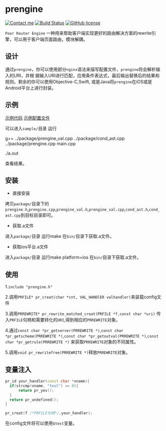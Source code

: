 # prengine
[![Contact me](https://img.shields.io/badge/contact-me-orange.svg)](mailto:tigris.shin@gmail.com)
[![Build Status](https://travis-ci.org/shenruisi/prengine.svg?branch=master)](https://travis-ci.org/shenruisi/prengine)
[![GitHub license](https://img.shields.io/badge/license-BSD-blue.svg?style=flat)](https://github.com/shenruisi/prengine/blob/master/LICENSE)

`Poor Router Engine` 一种用来帮助客户端实现更好的路由解决方案的rewrite引擎，可以用于客户端页面路由，模块解耦。

## 设计
通过`prengine`，你可以使用部分`nginx`语法来描写配置文件，`prengine`将会解析输入的URI，并根
据输入URI进行匹配，应用条件表达式，最后输出替换后的结果和规则。剩余的你可以使用Objective-C,Swift,
或是Java将`prengine`在iOS或是Android平台上进行封装。

## 示例

[示例代码](https://github.com/shenruisi/prengine/blob/master/sample/main.cpp)  [示例配置文件](https://github.com/shenruisi/prengine/blob/master/sample/sample.conf)

可以进入`sample/`目录 运行

g++ ../package/prengine_val.cpp ../package/cond_ast.cpp ../package/prengine.cpp  main.cpp

./a.out

查看结果。

## 安装

* 直接安装

拷贝`package/`目录下的 `prengine.h`,`prengine.cpp`,`prengine_val.h`,`prengine_val.cpp`,`cond_ast.h`,`cond_ast.cpp`到目标目录即可。

* 获取.a文件

进入`package/`目录 运行make 在`bin/`目录下获取.a文件。

* 获取ios平台.a文件

进入`package/`目录 运行make platform=ios 在`bin/`目录下获取.a文件。

## 使用
1.`include "prengine.h"`

2.调用`PRFILE* pr_creat(char *cnt, VAL_HANDlER valhandler)`来装载config文件

3.调用`PRREWRITE* pr_rewrite_matched_creat(PRFILE *f,const char *uri)` 传入`PRFILE`句柄和需要转化的`URI`,得到相应的`PRREWRITE`对象。

4.通过`const char *pr_getserver(PRREWRITE *)`,`const char *pr_getscheme(PRREWRITE *)`,`const char *pr_getoutval(PRREWRITE *)`,`const char *pr_getrule(PRREWRITE *)`
来获取`PRREWRITE`对象的不同属性。

5.调用`void pr_rewritefree(PRREWRITE *)`释放`PRREWRITE`对象。

## 变量注入
```c++
pr_id your_handler(const char *vname){
  if(strcmp(vname, "test") == 0){
      return pr_yes();
  }
  return pr_undefined();
}

pr_creat(f /*PRFILE句柄*/,your_handler);
```
在config文件将可以使用`$test`变量。
